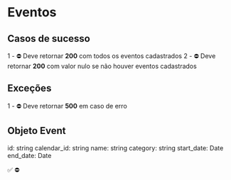 # Eventos

## Casos de sucesso

1 - ⛔ Deve retornar **200** com todos os eventos cadastrados
2 - ⛔ Deve retornar **200** com valor nulo se não houver eventos cadastrados


## Exceções
1 - ⛔ Deve retornar **500** em caso de erro

## Objeto Event
id: string
calendar_id: string
name: string
category: string
start_date: Date
end_date: Date


✅
⛔
